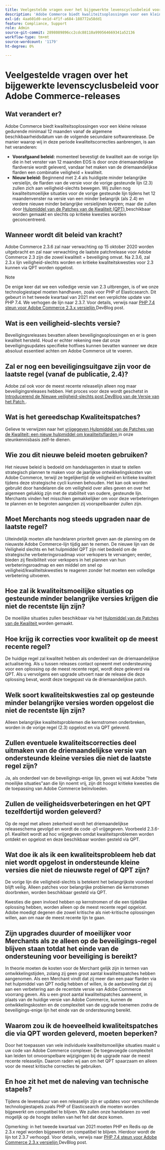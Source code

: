 ```yaml
---
title: Veelgestelde vragen over het bijgewerkte levenscyclusbeleid voor Adobe Commerce-releases
description: 'Adobe Commerce biedt kwaliteitsoplossingen voor een kleine release gedurende minimaal 12 maanden vanaf de algemene beschikbaarheidsdatum van de volgende secundaire softwarerelease. De manier waarop wij in deze periode kwaliteitscorrecties aanbrengen, is aan het veranderen:'
exl-id: 4aa601d0-ee1d-4f1f-a684-188772a58dd1
feature: Compliance, Support
role: Admin
source-git-commit: 2898089896cc2cdc88110a999564669341a52136
workflow-type: tm+mt
source-wordcount: '1179'
ht-degree: 0%

---
```


# Veelgestelde vragen over het bijgewerkte levenscyclusbeleid voor Adobe Commerce-releases

## Wat verandert er?

Adobe Commerce biedt kwaliteitsoplossingen voor een kleine release gedurende minimaal 12 maanden vanaf de algemene beschikbaarheidsdatum van de volgende secundaire softwarerelease. De manier waarop wij in deze periode kwaliteitscorrecties aanbrengen, is aan het veranderen:

* **Voorafgaand beleid:** momenteel bevestigt de kwaliteit aan de vorige lijn die in het venster van 12 maanden EOS is door onze driemaandelijkse flardversie wordt geleverd, vandaar het maken van de driemaandelijkse flarden een combinatie veiligheid + kwaliteit.
* **Nieuw beleid:** Beginnend met 2.4 als huidigste minder belangrijke versielijn, de flarden van de versie voor de vorige gesteunde lijn (2.3) zullen zich aan veiligheid-slechts bewegen. Wij zullen nog kwaliteitsmoeilijke situaties voor de vorige gesteunde lijn tijdens het 12 maandenvenster na versie van een minder belangrijk (als 2.4) en verdere nieuwe minder belangrijke versielijnen leveren; maar die zullen door [ Hulpmiddel van de Patches van de Kwaliteit (QPT) ](https://experienceleague.adobe.com/nl/docs/commerce-operations/tools/quality-patches-tool/quality-patches-tool-to-self-serve-quality-patches) beschikbaar worden gemaakt en slechts op kritieke kwesties worden geconcentreerd.

## Wanneer wordt dit beleid van kracht?

Adobe Commerce 2.3.6 zal naar verwachting op 15 oktober 2020 worden uitgebracht en zal naar verwachting de laatste patchrelease voor Adobe Commerce 2.3 zijn die zowel kwaliteit + beveiliging omvat. Na 2.3.6, zal 2.3.x lijn veiligheid-slechts worden en kritieke kwaliteitskwesties voor 2.3 kunnen via QPT worden opgelost.

>[!NOTE]
>
>De enige keer dat we een volledige versie van 2.3 uitbrengen, is of we onze technologiestapel moeten handhaven, zoals voor PHP of Elasticsearch. Dit gebeurt in het tweede kwartaal van 2021 met een verplichte update van PHP 7.4. We verhogen de lijn naar 2.3.7. Voor details, verwijs naar [ PHP 7.4 steun voor Adobe Commerce 2.3.x versielijn ](https://community.magento.com/t5/Magento-DevBlog/PHP-7-4-support-for-Magento-2-3-x-release-line/ba-p/458946) DevBlog post.

## Wat is een veiligheid-slechts versie?

Beveiligingsreleases bevatten alleen beveiligingsoplossingen en er is geen kwaliteit hersteld. Houd er echter rekening mee dat onze beveiligingsupdates specifieke hotfixes kunnen bevatten wanneer we deze absoluut essentieel achten om Adobe Commerce uit te voeren.

## Zal er nog een beveiligingsuitgave zijn voor de laatste regel (vanaf de publicatie, 2.4)?

Adobe zal ook voor de meest recente releaselijn alleen nog maar beveiligingsreleases hebben. Het proces voor deze wordt geschetst in [ Introducerend de Nieuwe veiligheid-slechts post DevBlog van de Versie van het Patch ](https://community.magento.com/t5/Magento-DevBlog/Introducing-the-New-Security-only-Patch-Release/ba-p/141287).

## Wat is het gereedschap Kwaliteitspatches?

Gelieve te verwijzen naar het [ vrijgegeven Hulpmiddel van de Patches van de Kwaliteit: een nieuw hulpmiddel om kwaliteitsflarden ](https://experienceleague.adobe.com/nl/docs/commerce-operations/tools/quality-patches-tool/quality-patches-tool-to-self-serve-quality-patches) in onze steunkennisbasis zelf-te dienen.

## Wie zou dit nieuwe beleid moeten gebruiken?

Het nieuwe beleid is bedoeld om handelsagenten in staat te stellen strategisch plannen te maken voor de jaarlijkse ontwikkelingskosten van Adobe Commerce, terwijl ze tegelijkertijd de veiligheid en kritieke kwaliteit tijdens deze strategische cycli kunnen behouden. Het kan ook worden gebruikt door handelaren die om veiligheid over alles geven en over het algemeen gelukkig zijn met de stabiliteit van oudere, gesteunde lijn. Merchants vinden het misschien gemakkelijker om voor deze verbeteringen te plannen en te begroten aangezien zij voorspelbaarder zullen zijn.

## Moet Merchants nog steeds upgraden naar de laatste regel?

Uiteindelijk moeten alle handelaren prioriteit geven aan de planning om de nieuwste Adobe Commerce-lijn tijdig aan te nemen. De nieuwe lijn van de Veiligheid slechts en het hulpmiddel QPT zijn niet bedoeld om de strategische verbeteringsroadmap voor verkopers te vervangen; eerder, bieden zij flexibiliteit voor verkopers in het plannen van hun verbeteringsroadmap en een middel om snel op veiligheid/kwaliteitskwesties te reageren zonder het moeten een volledige verbetering uitvoeren.

## Hoe zal ik kwaliteitsmoeilijke situaties op gesteunde minder belangrijke versies krijgen die niet de recentste lijn zijn?

De moeilijke situaties zullen beschikbaar via het [ Hulpmiddel van de Patches van de Kwaliteit ](https://experienceleague.adobe.com/en/docs/commerce-operations/tools/quality-patches-tool/quality-patches-tool-to-self-serve-quality-patche) worden gemaakt.

## Hoe krijg ik correcties voor kwaliteit op de meest recente regel?

De huidige regel zal kwaliteit hebben als onderdeel van de driemaandelijkse actualisering. Als u tussen releases contact opneemt met ondersteuning voor een oplossing op de meest recente regel, wordt deze geleverd via QPT. Als u vervolgens een upgrade uitvoert naar de release die deze oplossing bevat, wordt deze toegepast via de driemaandelijkse patch.

## Welk soort kwaliteitskwesties zal op gesteunde minder belangrijke versies worden opgelost die niet de recentste lijn zijn?

Alleen belangrijke kwaliteitsproblemen die kernstromen onderbreken, worden in de vorige regel (2.3) opgelost en via QPT geleverd.

## Zullen eventuele kwaliteitscorrecties deel uitmaken van de driemaandelijkse versie van ondersteunde kleine versies die niet de laatste regel zijn?

Ja, als onderdeel van de beveiligings-enige lijn, geven wij wat Adobe &quot;hete moeilijke situaties&quot;aan die lijn noemt vrij, zijn dit hoogst kritieke kwesties die de toepassing van Adobe Commerce beïnvloeden.

## Zullen de veiligheidsverbeteringen en het QPT tezelfdertijd worden geleverd?

Op de regel met alleen zekerheid wordt het driemaandelijkse releaseschema gevolgd en wordt de code -p1 vrijgegeven. Voorbeeld 2.3.6-p1. Kwaliteit wordt ad hoc vrijgegeven omdat kwaliteitsproblemen worden ontdekt en opgelost en deze beschikbaar worden gesteld via QPT.

## Wat doe ik als ik een kwaliteitsprobleem heb dat niet wordt opgelost in ondersteunde kleine versies die niet de nieuwste regel of QPT zijn?

De vorige lijn die veiligheid-slechts is betekent het belangrijkste voordeel blijft veilig. Alleen patches voor belangrijke problemen die kernstromen doorbreken, worden beschikbaar gesteld via QPT.

Kwesties die geen invloed hebben op kernstromen of die een tijdelijke oplossing hebben, worden alleen op de meest recente regel opgelost. Adobe moedigt degenen die zowel kritische als niet-kritische oplossingen willen, aan om naar de meest recente lijn te gaan.

## Zijn upgrades duurder of moeilijker voor Merchants als ze alleen op de beveiligings-regel blijven staan totdat het einde van de ondersteuning voor beveiliging is bereikt?

In theorie moeten de kosten voor de Merchant gelijk zijn in termen van ontwikkelingstijden, zolang zij geen groot aantal kwaliteitspatches hebben aangenomen. Als een Merchant vindt dat zij meer dan een paar flarden via het hulpmiddel van QPT nodig hebben of willen, is de aanbeveling dat zij aan een verbetering aan de recentste versie van Adobe Commerce voorrang geven. Als u een groot aantal kwaliteitspatches aanneemt, in plaats van de huidige versie van Adobe Commerce, kunnen de ontwikkelingskosten en de complexiteit van de upgrade toenemen zodra de beveiligings-enige lijn het einde van de ondersteuning bereikt.

## Waarom zou ik de hoeveelheid kwaliteitspatches die via QPT worden geleverd, moeten beperken?

Door het toepassen van vele individuele kwaliteitsmoeilijke situaties maakt u uw code van Adobe Commerce complexer. De toegevoegde complexiteit kan leiden tot onvoorspelbare wijzigingen bij de upgrade naar de meest recente releaselijn. Daarom raden wij aan om het QPT spaarzaam en alleen voor de meest kritische correcties te gebruiken.

## En hoe zit het met de naleving van technische stapels?

Tijdens de levensduur van een releaselijn zijn er updates voor verschillende technologiestapels zoals PHP of Elasticsearch die moeten worden bijgewerkt om compatibel te blijven. We zullen onze handelaren zo veel mogelijk op de hoogte stellen van het feit dat deze komen.

Opmerking: in het tweede kwartaal van 2021 moeten PHP en Redis op de 2.3.x regel worden bijgewerkt om compatibel te blijven. Hierdoor wordt de lijn tot 2.3.7 verhoogd. Voor details, verwijs naar [ PHP 7.4 steun voor Adobe Commerce 2.3.x versielijn ](https://community.magento.com/t5/Magento-DevBlog/PHP-7-4-support-for-Magento-2-3-x-release-line/ba-p/458946) DevBlog post.
